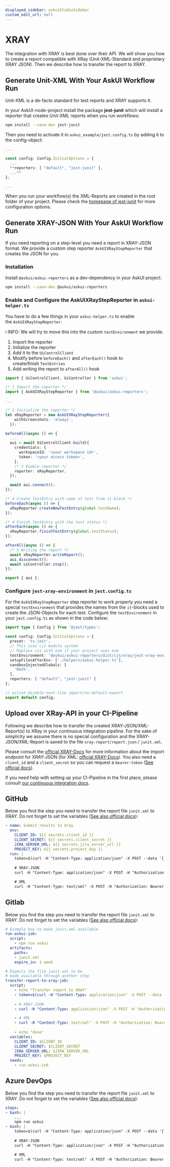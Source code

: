 ```yaml
---
displayed_sidebar: askuiStudioSidebar
custom_edit_url: null
---
```


# XRAY
The integration with XRAY is best done over their API. We will show you how to create a report compatible with XRay (Unit-XML-Standard and proprietary XRAY JSON). Then we describe how to transfer the report to XRAY.

## Generate Unit-XML With Your AskUI Workflow Run

Unit-XML is a de-facto standard for test reports and XRAY supports it.

In your AskUI-node-project install the package **jest-junit** which will install a reporter that creates Unit-XML reports when you run workflows:

```bash
npm install --save-dev jest-junit
```

Then you need to activate it in `askui_example/jest.config.ts` by adding it to the config-object:

```typescript
...

const config: Config.InitialOptions = {
  ...
  **reporters: [ "default", "jest-junit" ],
  ...**
};

...
```

When you run your workflow(s) the XML-Reports are created in the root folder of your project. Please check the [homepage of jest-junit](https://github.com/jest-community/jest-junit#readme) for more configuration options.

## Generate XRAY-JSON With Your AskUI Workflow  Run

If you need reporting on a step-level you need a report in XRAY-JSON format. We provide a custom step reporter `AskUIXRayStepReporter` that creates the JSON for you.

### Installation

Install `@askui/askui-reporters` as a dev-dependency in your AskUI project:

```bash
npm install --save-dev @askui/askui-reporters
```

### Enable and Configure the AskUIXRayStepReporter in `askui-helper.ts`

You have to do a few things in your `askui-helper.ts` to enable the `AskUIXRayStepReporter`:

ℹ️ INFO: We will try to move this into the custom `testEnvironment` we provide.

1. Import the reporter
2. Initialize the reporter
3. Add it to the `UiControlClient`
4. Modify before `beforeEach()` and `afterEach()` hook to create/finish `TestEntries`
5. Add writing the report to `afterAll()` hook

```typescript
import { UiControlClient, UiController } from 'askui';

/* 1 Import the reporter */
import { AskUIXRayStepReporter } from '@askui/askui-reporters';

...

/* 2 Initialize the reporter */
let xRayReporter = new AskUIXRayStepReporter({
    withScreenshots: 'always',
  });

beforeAll(async () => {
  ...
  aui = await UiControlClient.build({
    credentials: {
      workspaceId: '<your workspace id>',
      token: '<your access token>',
    },
    /* 3 Enable reporter */
    reporter: xRayReporter,
  });

  await aui.connect();
});

/* 4 Create TestEntry with name of test from it-block */
beforeEach(async () => {
  xRayReporter.createNewTestEntry(global.testName);
});

/* 4 Finish TestEntry with the test status */
afterEach(async () => {
  xRayReporter.finishTestEntry(global.testStatus);
});

afterAll(async () => {
  /* 5 Writing the report */
  await xRayReporter.writeReport();
  aui.disconnect();
  await uiController.stop();
});

export { aui };
```

### Configure `jest-xray-environment` in `jest.config.ts`

For the `AskUIXRayStepReporter` step reporter to work properly you need a special `testEnvironment` that provides the names from the `it`-blocks used to create the JSON-Objects for each test. Configure the `testEnvironment` in your `jest.config.ts` as shown in the code below:

```typescript
import type { Config } from '@jest/types';

const config: Config.InitialOptions = {
  preset: 'ts-jest',
  // This uses cjs module system
  // Replace cjs with esm if your project uses esm
  testEnvironment: '@askui/askui-reporters/dist/cjs/xray/jest-xray-environment.js',
  setupFilesAfterEnv: ['./helpers/askui-helper.ts'],
  sandboxInjectedGlobals: [
    'Math',
  ],
  reporters: [ "default", "jest-junit" ]
};

// eslint-disable-next-line import/no-default-export
export default config;
```

## Upload over XRay-API in your CI-Pipeline

Following we describe how to transfer the created XRAY-JSON/XML-Report(s) to XRay in your continuous integration pipeline. For the sake of simplicity we assume there is no special configuration and the XRAY-JSON/XML-Report is saved to the file `xray-report/report.json` / `junit.xml`.

Please consult the [official XRAY-Docs](https://docs.getxray.app/display/XRAYCLOUD/Import+Execution+Results+-+REST+v2#ImportExecutionResultsRESTv2-XrayJSONresults) for more information about the import endpoint for XRAY-JSON (for XML: [official XRAY-Docs](https://docs.getxray.app/display/XRAYCLOUD/Import+Execution+Results+-+REST+v2#ImportExecutionResultsRESTv2-JUnitXMLresults)). You also need a `client_id` and a `client_secret` so you can request a `bearer-token` ([See official docs](https://docs.getxray.app/display/XRAYCLOUD/Authentication+-+REST+v2)).

If you need help with setting up your CI-Pipeline in the first place, please consult [our continuous integration docs](https://docs.askui.com/docs/general/Integrations/continuous-integration).

## GitHub

Below you find the step you need to transfer the report file `junit.xml` to XRAY. Do not forget to set the variables ([See also official docs](https://docs.getxray.app/display/XRAY740/Integration+with+GitHub)):

```yaml
- name: Submit results to Xray
  env:
    CLIENT_ID: ${{ secrets.client_id }}
    CLIENT_SECRET: ${{ secrets.client_secret }}
    JIRA_SERVER_URL: ${{ secrets.jira_server_url }}
    PROJECT_KEY: ${{ secrets.project_key }}
  run: |
    token=$(curl -H "Content-Type: application/json" -X POST --data '{ "client_id": "$CLIENT_ID","client_secret": "$CLIENT_SECRET" }' $JIRA_SERVER_URL/api/v2/authenticate)
    
    # XRAY-JSON
    curl -H "Content-Type: application/json" -X POST -H "Authorization: Bearer $token"  --data @"xray-report/report.json" "${JIRA_SERVER_URL}/api/v2/import/execution"

    # XML
    curl -H "Content-Type: text/xml" -X POST -H "Authorization: Bearer $token"  --data @"junit.xml" "$JIRA_SERVER_URL/api/v2/import/execution/junit?projectKey=$PROJECT_KEY"
```

## Gitlab

Below you find the step you need to transfer the report file `junit.xml` to XRAY. Do not forget to set the variables ([See also official docs](https://docs.getxray.app/display/XRAY740/Integration+with+GitLab)):

```yaml
# Example how to make junit.xml available
run-askui-job:
  script:
    - npm run askui
  artifacts:
    paths:
    - junit.xml
    expire_in: 1 week

# Expects the file junit.xml to be
# made available through another step
transfer-report-to-xray-job:
  script:
    - echo "Transfer report to XRAY"
    - token=$(curl -H "Content-Type: application/json" -X POST --data '{ "client_id": "${CLIENT_ID}","client_secret": "${CLIENT_SECRET}" }' $JIRA_SERVER_URL/api/v2/authenticate)
    
    - # XRAY-JSON
    - curl -H "Content-Type: application/json" -X POST -H "Authorization: Bearer $token"  --data @"xray-report/report.json" "${JIRA_SERVER_URL}/api/v2/import/execution"

    - # XML
    - curl -H "Content-Type: text/xml" -X POST -H "Authorization: Bearer $token"  --data @"junit.xml" "${JIRA_SERVER_URL}/api/v2/import/execution/junit?projectKey=${PROJECT_KEY}"
    
    - echo "done"
  variables:
    CLIENT_ID: $CLIENT_ID
    CLIENT_SECRET: $CLIENT_SECRET
    JIRA_SERVER_URL: $JIRA_SERVER_URL
    PROJECT_KEY: $PROJECT_KEY
  needs:
    - run-askui-job
```

## Azure DevOps

Below you find the step you need to transfer the report file `junit.xml` to XRAY. Do not forget to set the variables ([See also official docs](https://docs.getxray.app/display/XRAY740/Integration+with+Azure+DevOps)):

```yaml
steps:
- bash: |
    ...
    npm run askui
- bash: |
    token=$(curl -H "Content-Type: application/json" -X POST --data '{ "client_id": "${CLIENT_ID}","client_secret": "${CLIENT_SECRET}" }' $JIRA_SERVER_URL/api/v2/authenticate)
    
    # XRAY-JSON
    curl -H "Content-Type: application/json" -X POST -H "Authorization: Bearer $token"  --data @"xray-report/report.json" "${JIRA_SERVER_URL}/api/v2/import/execution"

    # XML
    curl -H "Content-Type: text/xml" -X POST -H "Authorization: Bearer $token"  --data @"junit.xml" "${JIRA_SERVER_URL}/api/v2/import/execution/junit?projectKey=${PROJECT_KEY}"
```

